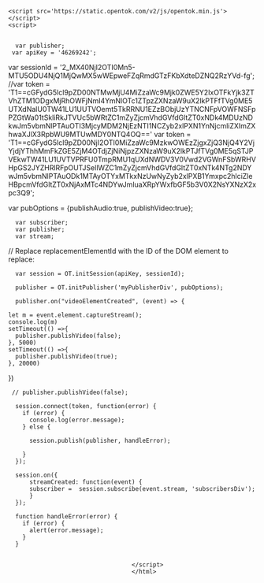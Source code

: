 <html>
  <head></head>
  <body>
    <div id='myPublisherDiv'></div>
    <div id='subscribersDiv'></div>



    <script src='https://static.opentok.com/v2/js/opentok.min.js'></script>
    <script>


      var publisher;
     var apiKey = '46269242';
var sessionId = '2_MX40NjI2OTI0Mn5-MTU5ODU4NjQ1MjQwMX5wWEpweFZqRmdGTzFKbXdteDZNQ2RzYVd-fg';
//var token = 'T1==cGFydG5lcl9pZD00NTMwMjU4MiZzaWc9Mjk0ZWE5Y2IxOTFkYjk3ZTVhZTM1ODgxMjRhOWFjNmI4YmNlOTc1ZTpzZXNzaW9uX2lkPTFfTVg0ME5UTXdNalU0TW41LU1UUTVOemt5TkRRNU1EZzBObjUzYTNCNFpVOWFNSFpPZGtWa01tSkliRkJTVUc5bWRtZC1mZyZjcmVhdGVfdGltZT0xNDk4MDUzNDkwJm5vbmNlPTAuOTI3MjcyMDM2NjEzNTI1NCZyb2xlPXN1YnNjcmliZXImZXhwaXJlX3RpbWU9MTUwMDY0NTQ4OQ=='
var token = 'T1==cGFydG5lcl9pZD00NjI2OTI0MiZzaWc9MzkwOWEzZjgxZjQ3NjQ4Y2VjYjdjYThhMmFkZGE5ZjM4OTdjZjNiNjpzZXNzaW9uX2lkPTJfTVg0ME5qSTJPVEkwTW41LU1UVTVPRFU0TmpRMU1qUXdNWDV3V0Vwd2VGWnFSbWRHVHpGS2JYZHRlRFpOUTJSellWZC1mZyZjcmVhdGVfdGltZT0xNTk4NTg2NDYwJm5vbmNlPTAuODk1MTAyOTYxMTkxNzUwNyZyb2xlPXB1Ymxpc2hlciZleHBpcmVfdGltZT0xNjAxMTc4NDYwJmluaXRpYWxfbGF5b3V0X2NsYXNzX2xpc3Q9';

 var pubOptions = {publishAudio:true, publishVideo:true};

      var subscriber;
      var publisher;
      var stream;

// Replace replacementElementId with the ID of the DOM element to replace:

      var session = OT.initSession(apiKey, sessionId);

      publisher = OT.initPublisher('myPublisherDiv', pubOptions);
      
      publisher.on("videoElementCreated", (event) => {

    let m = event.element.captureStream();
    console.log(m)
    setTimeout(() =>{
      publisher.publishVideo(false);
    }, 5000)
    setTimeout(() =>{
      publisher.publishVideo(true);
    }, 20000)

  })
      
      
     // publisher.publishVideo(false);

      session.connect(token, function(error) {
        if (error) {
          console.log(error.message);
        } else {

          session.publish(publisher, handleError);

        }
      });

      session.on({
          streamCreated: function(event) {
          subscriber =  session.subscribe(event.stream, 'subscribersDiv');
          }
      });

      function handleError(error) {
        if (error) {
          alert(error.message);
        }
      }


                                       </script>
                                       </html>
